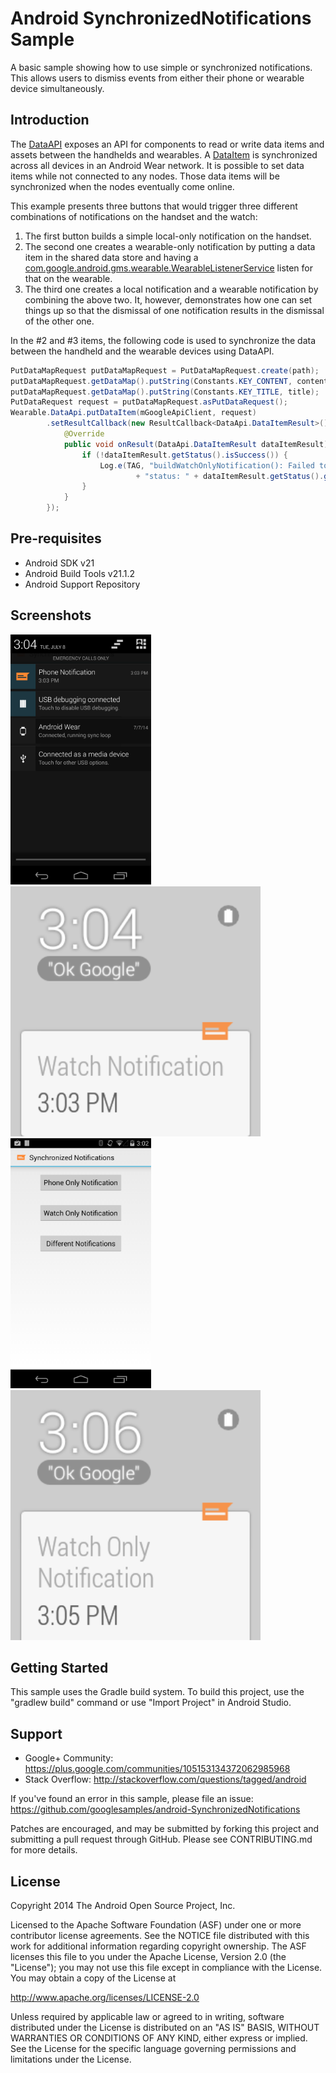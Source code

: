 Android SynchronizedNotifications Sample
===================================

A basic sample showing how to use simple or synchronized notifications.
This allows users to dismiss events from either their phone or wearable device simultaneously.

Introduction
------------

The [DataAPI][1] exposes an API for components to read or write data items and assets between
the handhelds and wearables. A [DataItem][2] is synchronized across all devices in an Android Wear network.
It is possible to set data items while not connected to any nodes. Those data items will be synchronized
when the nodes eventually come online.

This example presents three buttons that would trigger three different combinations of
notifications on the handset and the watch:

1. The first button builds a simple local-only notification on the handset.
2. The second one creates a wearable-only notification by putting a data item in the shared data
store and having a [com.google.android.gms.wearable.WearableListenerService][3] listen for
that on the wearable.
3. The third one creates a local notification and a wearable notification by combining the above
two. It, however, demonstrates how one can set things up so that the dismissal of one
notification results in the dismissal of the other one.

In the #2 and #3 items, the following code is used to synchronize the data between the handheld
and the wearable devices using DataAPI.

```java
PutDataMapRequest putDataMapRequest = PutDataMapRequest.create(path);
putDataMapRequest.getDataMap().putString(Constants.KEY_CONTENT, content);
putDataMapRequest.getDataMap().putString(Constants.KEY_TITLE, title);
PutDataRequest request = putDataMapRequest.asPutDataRequest();
Wearable.DataApi.putDataItem(mGoogleApiClient, request)
        .setResultCallback(new ResultCallback<DataApi.DataItemResult>() {
            @Override
            public void onResult(DataApi.DataItemResult dataItemResult) {
                if (!dataItemResult.getStatus().isSuccess()) {
                    Log.e(TAG, "buildWatchOnlyNotification(): Failed to set the data, "
                            + "status: " + dataItemResult.getStatus().getStatusCode());
                }
            }
        });
```

[1]: http://developer.android.com/reference/com/google/android/gms/wearable/DataApi.html#putDataItem(com.google.android.gms.common.api.GoogleApiClient%2C%20com.google.android.gms.wearable.PutDataRequest)
[2]: http://developer.android.com/reference/com/google/android/gms/wearable/DataItem.html
[3]: https://developer.android.com/reference/com/google/android/gms/wearable/WearableListenerService.html

Pre-requisites
--------------

- Android SDK v21
- Android Build Tools v21.1.2
- Android Support Repository

Screenshots
-------------

<img src="screenshots/different_notifications_phone.png" height="400" alt="Screenshot"/> <img src="screenshots/different_notifications_wearable.png" height="400" alt="Screenshot"/> <img src="screenshots/notification_options.png" height="400" alt="Screenshot"/> <img src="screenshots/watch_only_notification.png" height="400" alt="Screenshot"/> 

Getting Started
---------------

This sample uses the Gradle build system. To build this project, use the
"gradlew build" command or use "Import Project" in Android Studio.

Support
-------

- Google+ Community: https://plus.google.com/communities/105153134372062985968
- Stack Overflow: http://stackoverflow.com/questions/tagged/android

If you've found an error in this sample, please file an issue:
https://github.com/googlesamples/android-SynchronizedNotifications

Patches are encouraged, and may be submitted by forking this project and
submitting a pull request through GitHub. Please see CONTRIBUTING.md for more details.

License
-------

Copyright 2014 The Android Open Source Project, Inc.

Licensed to the Apache Software Foundation (ASF) under one or more contributor
license agreements.  See the NOTICE file distributed with this work for
additional information regarding copyright ownership.  The ASF licenses this
file to you under the Apache License, Version 2.0 (the "License"); you may not
use this file except in compliance with the License.  You may obtain a copy of
the License at

http://www.apache.org/licenses/LICENSE-2.0

Unless required by applicable law or agreed to in writing, software
distributed under the License is distributed on an "AS IS" BASIS, WITHOUT
WARRANTIES OR CONDITIONS OF ANY KIND, either express or implied.  See the
License for the specific language governing permissions and limitations under
the License.
